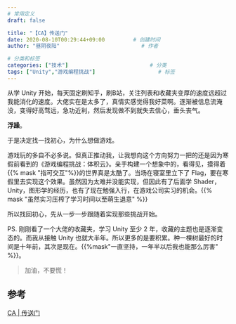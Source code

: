 ```yaml
---
# 常用定义
draft: false

title: "【CA】传送门"
date: 2020-08-10T00:29:44+09:00			# 创建时间
author: "昼阴夜阳"             				# 作者

# 分类和标签
categories: ["技术"]		            		# 分类
tags: ["Unity","游戏编程挑战"]		    		# 标签
---
```


从学 Unity 开始，每天固定刷知乎，刷B站，关注列表和收藏夹变厚的速度远超过我能消化的速度。大佬实在是太多了，真情实感觉得我好菜啊。逐渐被信息流淹没，变得好高骛远，急功近利，然后发现做不到就失去信心，垂头丧气。

**浮躁**。

于是决定找一找初心，为什么想做游戏。

游戏玩的多自不必多说。但真正推动我，让我想向这个方向努力一把的还是因为寒假前看到的《游戏编程挑战：体积云》。亲手构建一个想象中的，看得见，摸得着{{% mask "指可交互"%}}的世界真是太酷了。当场在寝室里立下了 Flag，要在寒假里去实现这个效果。虽然因为太难并没能实现，但因此有了后面学 Shader，Unity，图形学的经历，也有了现在勉强入行，在游戏公司实习的机会。{{% mask "虽然实习压榨了学习时间以至萌生退意" %}} 

所以找回初心，先从一步一步跟随着实现那些挑战开始。

PS. 刚刚看了一个大佬的收藏夹，学习 Unity 至少 2 年，收藏的主题也是逐渐变态的。而我从接触 Unity 也就大半年。所以更多的是要积累。种一棵树最好的时间是十年前，其次是现在。{{%mask"一直坚持，一年半以后我也能那么厉害" %}}。

> 加油，不要慌！

## 参考

[CA | 传送门](https://www.bilibili.com/video/bv1w741147Df/)